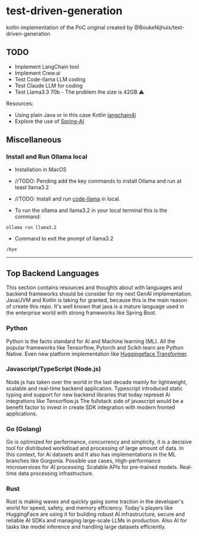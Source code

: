 # test-driven-generation
kotlin implementation of the PoC original created by @BoukeNijhuis/test-driven-generation

## TODO
- Implement LangChain tool
- Implement Crew.ai
- Test Code-llama LLM coding
- Test Claude LLM for coding
- Test Llama3.3 70b - The problem the size is 42GB ⚠️

Resources:

- Using plain Java or in this case Kotlin [langchain4j](https://github.com/langchain4j/langchain4j)
- Explore the use of [Spring-AI](https://spring.io/projects/spring-ai)


## Miscellaneous

### Install and Run Ollama local
- Installation in MacOS
- //TODO: Pending add the key commands to install Ollama and run at least llama3.2

- //TODO: Install and run [code-llama](https://ollama.com/library/codellama) in local.

- To run the ollama and llama3.2 in your local terminal this is the command:

`ollama run llama3.2`

- Command to exit the prompt of llama3.2

`/bye`

----
## Top Backend Languages 
This section contains resources and thoughts about with languages and backend frameworks should be consider for my next GenAI implementation.
Java/JVM and Kotlin is taking for granted, because this is the main reason of create this repo. It's well known that java is a mature
language used in the enterprise world with strong frameworks like Spring Boot.

### Python
Python is the facto standard for AI and Machine learning (ML). All the popular frameworks like Tensorflow, Pytorch and Scikit-learn are Python Native.
Even new platform implementation like [Huggingeface Transformer](https://github.com/huggingface/transformers).

### Javascript/TypeScript (Node.js)
Node.js has taken over the world in the last decade mainly for lightweight, scalable and real-time backend application.
Typescript introduced static typing and support for new backend libraries that today represet Ai integrations like Tensorflow.js
The fullstack side of javascript would be a benefit factor to invest in create SDK integration with modern fronted applications.

### Go (Golang)
Go is optimized for performance, concurrency and simplicity, it is a decisive tool for distributed workdload and processing of large amount of data.
In this context, for Ai datasets and It also has implementations in the ML branches like Gorgonia. Possible use cases,
High-performance microservices for AI processing. Scalable APIs for pre-trained models. Real-time data processing infrastructure.

### Rust
Rust is making waves and quickly gaing some traction in the developer's world for speed, safety, and memory efficiency.
Today's players like HuggingFace are using it for building robust AI infrastructure, secure and reliable AI SDKs and managing 
large-scale LLMs in production. Also AI for tasks like model inference and handling large datasets efficiently.
